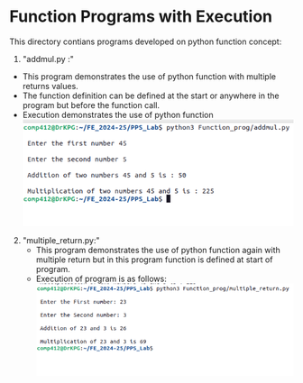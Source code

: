 # Function Programs with Execution

This directory contians programs developed on python function concept:
1. "addmul.py :"
  - This program demonstrates the use of python function with multiple returns values.
  - The function definition can be defined at the start or anywhere in the program but before the function call.
  - Execution demonstrates the use of python function
![Application Execution](https://github.com/KiranGaikwad2020/PPS_Lab/blob/Dev/images/addmul_prog_output.png)
    
2. "multiple_return.py:"
   - This program demonstrates the use of python function again with multiple return but in this program function is defined at start of program.
   - Execution of program is as follows:
![Application Execution](https://github.com/KiranGaikwad2020/PPS_Lab/blob/Dev/images/multiple_return_prog_output.png)
